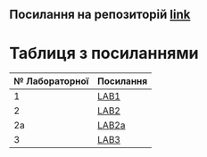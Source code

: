 ## Посилання на репозиторій [link](https://github.com/BogdanIsLaugh/Dev_lab.git)
# Таблиця з посиланнями
|№ Лабораторної|Посилання|
|---|---|
|1|[LAB1](https://github.com/BogdanIsLaugh/Dev_lab/tree/main/Lab1)|
|2|[LAB2](https://github.com/BogdanIsLaugh/Dev_lab/tree/main/Lab2)|
|2a|[LAB2a](https://github.com/BogdanIsLaugh/Dev_lab/tree/main/Lab2a)|
|3|[LAB3](https://github.com/BogdanIsLaugh/Dev_lab/tree/main/Lab3)|
